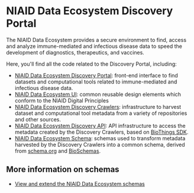 # NIAID Data Ecosystem Discovery Portal

The NIAID Data Ecosystem provides a secure environment to find, access and analyze immune-mediated and infectious disease data to speed the development of diagnostics, therapeutics, and vaccines. 

Here, you'll find all the code related to the Discovery Portal, including:

- [NIAID Data Ecosystem Discovery Portal](https://github.com/NIAID-Data-Ecosystem/nde-portal): front-end interface to find datasets and computational tools related to immune-mediated and infectious disease data.
- [NIAID Data Ecosystem UI](https://github.com/NIAID-Data-Ecosystem/nde-ui): common reusable design elements which conform to the NIAID Digital Principles
- [NIAID Data Ecosystem Discovery Crawlers](https://github.com/NIAID-Data-Ecosystem/nde-crawlers): infrastructure to harvest dataset and computational tool metadata from a variety of repositories and other sources.
- [NIAID Data Ecosystem Discovery API](https://github.com/NIAID-Data-Ecosystem/nde-discovery-api): API infrastructure to access the metadata created by the Discovery Crawlers, based on [BioThings SDK](https://docs.biothings.io/en/latest/).
- [NIAID Data Ecosystem Schema](https://github.com/NIAID-Data-Ecosystem/nde-schemas): schemas used to transform metadata harvested by the Discovery Crawlers into a common schema, derived from [schema.org](https://schema.org/Dataset) and [BioSchemas](https://bioschemas.org/profiles/ComputationalTool/1.0-RELEASE).


## More information on schemas
- [View and extend the NIAID Data Ecosystem schemas](https://discovery.biothings.io/view/niaid)
